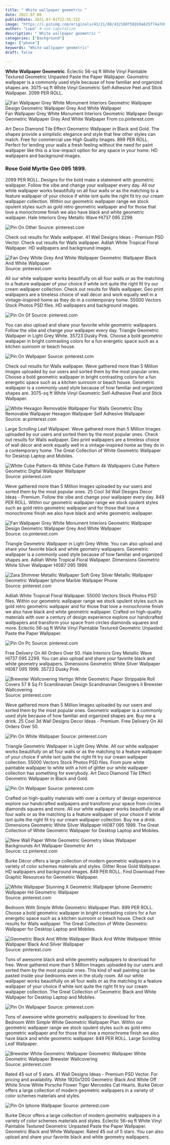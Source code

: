 ```yaml
---
title: " White wallpaper geometric "
date: 2021-07-08
publishDate: 2021-07-01T22:55:22Z
image: "https://i.pinimg.com/originals/43/21/88/432188f502b9a625f74a7d8cacbe5b8b.jpg"
author: "Lupo" # use capitalize
description: " White wallpaper geometric "
categories: ["Background"]
tags: ["phone"]
keywords: "White wallpaper geometric"
draft: false

---
```



**White Wallpaper Geometric**. Eclectic 56-sq ft White Vinyl Paintable Textured Geometric Unpasted Paste the Paper Wallpaper. Geometric wallpaper is a commonly used style because of how familiar and organized shapes are. 3075-sq ft White Vinyl Geometric Self-Adhesive Peel and Stick Wallpaper. 2099 PER ROLL.

![Fan Wallpaper Grey White Monument Interiors Geometric Wallpaper Design Geometric Wallpaper Grey And White Wallpaper](https://i.pinimg.com/originals/da/e4/20/dae420353ae2657d3d68552c13a11633.jpg "Fan Wallpaper Grey White Monument Interiors Geometric Wallpaper Design Geometric Wallpaper Grey And White Wallpaper")
Fan Wallpaper Grey White Monument Interiors Geometric Wallpaper Design Geometric Wallpaper Grey And White Wallpaper From co.pinterest.com


Art Deco Diamond Tile Effect Geometric Wallpaper in Black and Gold. The shapes provide a simplistic elegance and style that few other styles can match. Free for commercial use High Quality Images. 899 PER ROLL. Perfect for lending your walls a fresh feeling without the need for paint wallpaper like this is a low-impact option for any space in your home. HD wallpapers and background images.

### Rose Gold Myrtle Geo 095 1899.

2099 PER ROLL. Designs for the bold make a statement with geometric wallpaper. Follow the vibe and change your wallpaper every day. All our white wallpaper works beautifully on all four walls or as the matching to a feature wallpaper of your choice if white isnt quite the right fit try our cream wallpaper collection. Within our geometric wallpaper range we stock opulent styles such as gold retro geometric wallpaper and for those that love a monochrome finish we also have black and white geometric wallpaper. Hale Interiors Grey Metallic Wave HI737 095 2299.


![Pin On Other](https://i.pinimg.com/474x/db/6d/4b/db6d4baf520c09c50ebf1c93998b66bc.jpg "Pin On Other")
Source: pinterest.com

Check out results for Walls wallpaper. 41 Wall Designs Ideas - Premium PSD Vector. Check out results for Walls wallpaper. Adilah White Tropical Floral Wallpaper. HD wallpapers and background images.

![Fan Grey White Grey And White Wallpaper Geometric Wallpaper Black And White Wallpaper](https://i.pinimg.com/originals/8c/b6/b5/8cb6b568bd6fc5682b5a72b7b3dc9326.jpg "Fan Grey White Grey And White Wallpaper Geometric Wallpaper Black And White Wallpaper")
Source: pinterest.com

All our white wallpaper works beautifully on all four walls or as the matching to a feature wallpaper of your choice if white isnt quite the right fit try our cream wallpaper collection. Check out results for Walls wallpaper. Geo print wallpapers are a timeless choice of wall décor and work equally well in a vintage-inspired home as they do in a contemporary home. 55000 Vectors Stock Photos PSD files. HD wallpapers and background images.

![Pin On Gf](https://i.pinimg.com/originals/32/e5/12/32e51251f92bc5538e43634950fd12d9.jpg "Pin On Gf")
Source: pinterest.com

You can also upload and share your favorite white geometric wallpapers. Follow the vibe and change your wallpaper every day. Triangle Geometric Wallpaper in Light Grey White. 35723 Dusky Pink. Choose a bold geometric wallpaper in bright contrasting colors for a fun energetic space such as a kitchen sunroom or beach house.

![Pin On Wallpaper](https://i.pinimg.com/originals/e9/5b/57/e95b5776f50c32d48be8950a83f56559.jpg "Pin On Wallpaper")
Source: pinterest.com

Check out results for Walls wallpaper. Weve gathered more than 5 Million Images uploaded by our users and sorted them by the most popular ones. Choose a bold geometric wallpaper in bright contrasting colors for a fun energetic space such as a kitchen sunroom or beach house. Geometric wallpaper is a commonly used style because of how familiar and organized shapes are. 3075-sq ft White Vinyl Geometric Self-Adhesive Peel and Stick Wallpaper.

![White Hexagon Removable Wallpaper For Walls Geometric Etsy Removable Wallpaper Hexagon Wallpaper Self Adhesive Wallpaper](https://i.pinimg.com/originals/66/cc/26/66cc2667cd710aad18faa213cad85667.jpg "White Hexagon Removable Wallpaper For Walls Geometric Etsy Removable Wallpaper Hexagon Wallpaper Self Adhesive Wallpaper")
Source: ar.pinterest.com

Large Scrolling Leaf Wallpaper. Weve gathered more than 5 Million Images uploaded by our users and sorted them by the most popular ones. Check out results for Walls wallpaper. Geo print wallpapers are a timeless choice of wall décor and work equally well in a vintage-inspired home as they do in a contemporary home. The Great Collection of White Geometric Wallpaper for Desktop Laptop and Mobiles.

![White Cube Pattern 4k White Cube Pattern 4k Wallpapers Cube Pattern Geometric Digital Wallpaper Wallpaper](https://i.pinimg.com/originals/9e/ec/3c/9eec3cd5c2a2064be3005409dca25f01.jpg "White Cube Pattern 4k White Cube Pattern 4k Wallpapers Cube Pattern Geometric Digital Wallpaper Wallpaper")
Source: pinterest.com

Weve gathered more than 5 Million Images uploaded by our users and sorted them by the most popular ones. 25 Cool 3d Wall Designs Decor Ideas - Premium. Follow the vibe and change your wallpaper every day. 849 PER ROLL. Within our geometric wallpaper range we stock opulent styles such as gold retro geometric wallpaper and for those that love a monochrome finish we also have black and white geometric wallpaper.

![Fan Wallpaper Grey White Monument Interiors Geometric Wallpaper Design Geometric Wallpaper Grey And White Wallpaper](https://i.pinimg.com/originals/da/e4/20/dae420353ae2657d3d68552c13a11633.jpg "Fan Wallpaper Grey White Monument Interiors Geometric Wallpaper Design Geometric Wallpaper Grey And White Wallpaper")
Source: co.pinterest.com

Triangle Geometric Wallpaper in Light Grey White. You can also upload and share your favorite black and white geometry wallpapers. Geometric wallpaper is a commonly used style because of how familiar and organized shapes are. Adilah White Tropical Floral Wallpaper. Dimensions Geometric White Silver Wallpaper HI087 095 1999.

![Zara Shimmer Metallic Wallpaper Soft Grey Silver Metallic Wallpaper Geometric Wallpaper Iphone Marble Wallpaper Phone](https://i.pinimg.com/originals/0a/36/ac/0a36ac10ed449445c621613a2a02ae0d.jpg "Zara Shimmer Metallic Wallpaper Soft Grey Silver Metallic Wallpaper Geometric Wallpaper Iphone Marble Wallpaper Phone")
Source: pinterest.com

Adilah White Tropical Floral Wallpaper. 55000 Vectors Stock Photos PSD files. Within our geometric wallpaper range we stock opulent styles such as gold retro geometric wallpaper and for those that love a monochrome finish we also have black and white geometric wallpaper. Crafted on high-quality materials with over a century of design experience explore our handcrafted wallpapers and transform your space from circles diamonds squares and more. Eclectic 56-sq ft White Vinyl Paintable Textured Geometric Unpasted Paste the Paper Wallpaper.

![Pin On Pc](https://i.pinimg.com/736x/f4/54/f7/f454f75292f93e2b6c66846a857edf44.jpg "Pin On Pc")
Source: pinterest.com

Free Delivery On All Orders Over 50. Hale Interiors Grey Metallic Wave HI737 095 2299. You can also upload and share your favorite black and white geometry wallpapers. Dimensions Geometric White Silver Wallpaper HI087 095 1999. 35723 Dusky Pink.

![Brewster Wallcovering Vertigo White Geometric Paper Strippable Roll Covers 57 8 Sq Ft Scandinavian Design Scandinavian Designers Ii Brewster Wallcovering](https://i.pinimg.com/originals/de/5f/80/de5f80eaea621eac4ce53115480aeb88.jpg "Brewster Wallcovering Vertigo White Geometric Paper Strippable Roll Covers 57 8 Sq Ft Scandinavian Design Scandinavian Designers Ii Brewster Wallcovering")
Source: pinterest.com

Weve gathered more than 5 Million Images uploaded by our users and sorted them by the most popular ones. Geometric wallpaper is a commonly used style because of how familiar and organized shapes are. Buy me a drink. 25 Cool 3d Wall Designs Decor Ideas - Premium. Free Delivery On All Orders Over 50.

![Pin On White Wallpaper](https://i.pinimg.com/564x/cf/67/5f/cf675fec5fe67ceef37bb4ed8a22c1c0.jpg "Pin On White Wallpaper")
Source: pinterest.com

Triangle Geometric Wallpaper in Light Grey White. All our white wallpaper works beautifully on all four walls or as the matching to a feature wallpaper of your choice if white isnt quite the right fit try our cream wallpaper collection. 55000 Vectors Stock Photos PSD files. From pure white paintable wallpaper to white with a hint of glitter our white wallpaper collection has something for everybody. Art Deco Diamond Tile Effect Geometric Wallpaper in Black and Gold.

![Pin On Wallpaper](https://i.pinimg.com/originals/0b/83/8c/0b838c561b00cb053c16e923304dafbd.png "Pin On Wallpaper")
Source: pinterest.com

Crafted on high-quality materials with over a century of design experience explore our handcrafted wallpapers and transform your space from circles diamonds squares and more. All our white wallpaper works beautifully on all four walls or as the matching to a feature wallpaper of your choice if white isnt quite the right fit try our cream wallpaper collection. Buy me a drink. Dimensions Geometric White Silver Wallpaper HI087 095 1999. The Great Collection of White Geometric Wallpaper for Desktop Laptop and Mobiles.

![New Wall Paper White Geometric Geometry Ideas Wallpaper Backgrounds Art Wallpaper Geometric Art](https://i.pinimg.com/originals/4d/73/d4/4d73d4743d3e53021b24bb2c6d51fcba.jpg "New Wall Paper White Geometric Geometry Ideas Wallpaper Backgrounds Art Wallpaper Geometric Art")
Source: cz.pinterest.com

Burke Décor offers a large collection of modern geometric wallpapers in a variety of color schemes materials and styles. Glitter Rose Gold Wallpaper. HD wallpapers and background images. 849 PER ROLL. Find Download Free Graphic Resources for Geometric Wallpaper.

![White Wallpaper Stunning X Geometric Wallpaper Iphone Geometric Wallpaper Hd Geometric Wallpaper](https://i.pinimg.com/originals/c9/97/90/c99790a57dfd3a7cca23e389d164330b.jpg "White Wallpaper Stunning X Geometric Wallpaper Iphone Geometric Wallpaper Hd Geometric Wallpaper")
Source: pinterest.com

Bedroom With Simple White Geometric Wallpaper Plan. 899 PER ROLL. Choose a bold geometric wallpaper in bright contrasting colors for a fun energetic space such as a kitchen sunroom or beach house. Check out results for Walls wallpaper. The Great Collection of White Geometric Wallpaper for Desktop Laptop and Mobiles.

![Geometric Black And White Wallpaper Black And White Wallpaper White Wallpaper Black And Silver Wallpaper](https://i.pinimg.com/originals/77/56/a7/7756a7f791659f6731d467287449d998.png "Geometric Black And White Wallpaper Black And White Wallpaper White Wallpaper Black And Silver Wallpaper")
Source: pinterest.com

Tons of awesome black and white geometry wallpapers to download for free. Weve gathered more than 5 Million Images uploaded by our users and sorted them by the most popular ones. This kind of wall painting can be pasted inside your bedrooms even in the study room. All our white wallpaper works beautifully on all four walls or as the matching to a feature wallpaper of your choice if white isnt quite the right fit try our cream wallpaper collection. The Great Collection of Geometric Black and White Wallpaper for Desktop Laptop and Mobiles.

![Pin On Wallpaper](https://i.pinimg.com/originals/37/9c/cb/379ccba5a68397e5366956db60585819.png "Pin On Wallpaper")
Source: pinterest.com

Tons of awesome white geometric wallpapers to download for free. Bedroom With Simple White Geometric Wallpaper Plan. Within our geometric wallpaper range we stock opulent styles such as gold retro geometric wallpaper and for those that love a monochrome finish we also have black and white geometric wallpaper. 849 PER ROLL. Large Scrolling Leaf Wallpaper.

![Brewster White Geometric Wallpaper Geometric Wallpaper White Geometric Wallpaper Brewster Wallcovering](https://i.pinimg.com/originals/89/14/2d/89142dc9900e7706c0728d8787af068a.jpg "Brewster White Geometric Wallpaper Geometric Wallpaper White Geometric Wallpaper Brewster Wallcovering")
Source: pinterest.com

Rated 45 out of 5 stars. 41 Wall Designs Ideas - Premium PSD Vector. For pricing and availability. White 1920x1200 Geometric Black And White Off White Snow White Porsche Flower Tiger Mercedes Cat Hearts. Burke Décor offers a large collection of modern geometric wallpapers in a variety of color schemes materials and styles.

![Pin On Iphone Wallpaper](https://i.pinimg.com/originals/43/21/88/432188f502b9a625f74a7d8cacbe5b8b.jpg "Pin On Iphone Wallpaper")
Source: pinterest.com

Burke Décor offers a large collection of modern geometric wallpapers in a variety of color schemes materials and styles. Eclectic 56-sq ft White Vinyl Paintable Textured Geometric Unpasted Paste the Paper Wallpaper. Geometric Black and White Wallpaper. Rated 45 out of 5 stars. You can also upload and share your favorite black and white geometry wallpapers.

